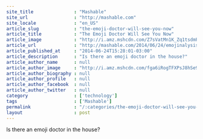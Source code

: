 ```yaml
---
site_title               : "Mashable"
site_url                 : "http://mashable.com"
site_locale              : "en_US"
article_slug             : "the-emoji-doctor-will-see-you-now"
article_title            : "The Emoji Doctor Will See You Now"
article_image            : "http://i.amz.mshcdn.com/Z7sVatMn1K_Zq1tsdmPpu1pUspU=/1200x627/2014%2F10%2F09%2Fe9%2Femoji3.58d54.jpg"
article_url              : "http://mashable.com/2014/06/24/emojinalysis-tumblr/"
article_published_at     : "2014-06-24T15:28:01-03:00"
article_description      : "Is there an emoji doctor in the house?"
article_author_name      : null
article_author_image     : "http://i.amz.mshcdn.com/fga6iRogTFXPsJ8hSe9eFKUAju4=/90x90/2016%2F06%2F29%2F5e%2Fhttpsd2mhye01h4nj2n.cloudfront.netmediaZgkyMDE0LzAx.1c255.jpg"
article_author_biography : null
article_author_profile   : null
article_author_facebook  : null
article_author_twitter   : null
category                 : ['technology']
tags                     : ['Mashable']
permalink                : "/:categories/the-emoji-doctor-will-see-you-now/"
layout                   : post
---
```


Is there an emoji doctor in the house?
